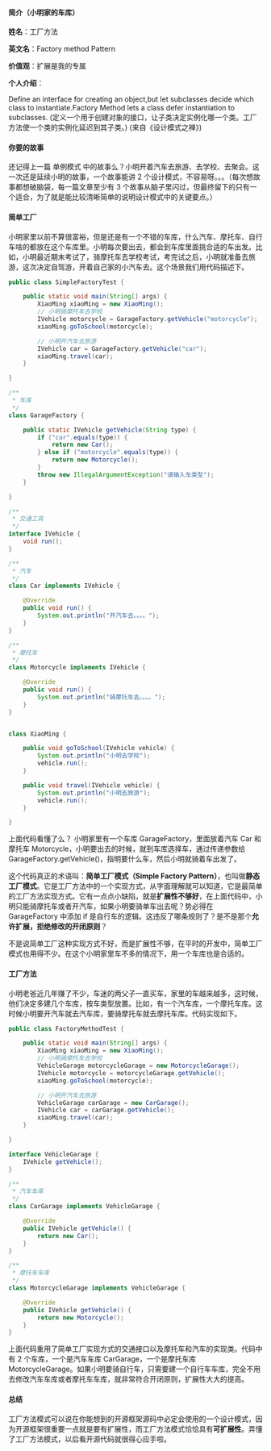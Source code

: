 #### 简介（小明家的车库）  

**姓名**：工厂方法  

**英文名**：Factory method Pattern  

**价值观**：扩展是我的专属  

**个人介绍**：  

Define an interface for creating an object,but let subclasses decide which class to instantiate.Factory Method lets a class defer instantiation to subclasses. (定义一个用于创建对象的接口，让子类决定实例化哪一个类。工厂方法使一个类的实例化延迟到其子类。) (来自《设计模式之禅》)  


#### 你要的故事  

还记得上一篇 单例模式 中的故事么？小明开着汽车去旅游、去学校、去聚会。这一次还是延续小明的故事，一个故事能讲 2 个设计模式，不容易呀。。。（每次想故事都想破脑袋，每一篇文章至少有 3 个故事从脑子里闪过，但最终留下的只有一个适合，为了就是能比较清晰简单的说明设计模式中的关键要点。）  


#### 简单工厂  

小明家里以前不算很富裕，但是还是有一个不错的车库，什么汽车、摩托车、自行车啥的都放在这个车库里。小明每次要出去，都会到车库里面挑合适的车出发。比如，小明最近期末考试了，骑摩托车去学校考试，考完试之后，小明就准备去旅游，这次决定自驾游，开着自己家的小汽车去。这个场景我们用代码描述下。  

```java
public class SimpleFactoryTest {

    public static void main(String[] args) {
        XiaoMing xiaoMing = new XiaoMing();
        // 小明骑摩托车去学校
        IVehicle motorcycle = GarageFactory.getVehicle("motorcycle");
        xiaoMing.goToSchool(motorcycle);

        // 小明开汽车去旅游
        IVehicle car = GarageFactory.getVehicle("car");
        xiaoMing.travel(car);
    }

}

/**
 * 车库
 */
class GarageFactory {

    public static IVehicle getVehicle(String type) {
        if ("car".equals(type)) {
            return new Car();
        } else if ("motorcycle".equals(type)) {
            return new Motorcycle();
        }
        throw new IllegalArgumentException("请输入车类型");
    }

}

/**
 * 交通工具
 */
interface IVehicle {
    void run();
}

/**
 * 汽车
 */
class Car implements IVehicle {

    @Override
    public void run() {
        System.out.println("开汽车去。。。。");
    }
}

/**
 * 摩托车
 */
class Motorcycle implements IVehicle {

    @Override
    public void run() {
        System.out.println("骑摩托车去。。。。");
    }
}


class XiaoMing {

    public void goToSchool(IVehicle vehicle) {
        System.out.println("小明去学校");
        vehicle.run();
    }

    public void travel(IVehicle vehicle) {
        System.out.println("小明去旅游");
        vehicle.run();
    }

}
```

上面代码看懂了么？ 小明家里有一个车库 GarageFactory，里面放着汽车 Car 和摩托车 Motorcycle，小明要出去的时候，就到车库选择车，通过传递参数给 GarageFactory.getVehicle()，指明要什么车，然后小明就骑着车出发了。  

这个代码真正的术语叫：**简单工厂模式（Simple Factory Pattern）**，也叫做**静态工厂模式**。它是工厂方法中的一个实现方式，从字面理解就可以知道，它是最简单的工厂方法实现方式。它有一点点小缺陷，就是**扩展性不够好**，在上面代码中，小明只能骑摩托车或者开汽车，如果小明要骑单车出去呢？势必得在 GarageFactory 中添加 if 是自行车的逻辑。这违反了哪条规则了？是不是那个**允许扩展，拒绝修改的开闭原则**？  

不是说简单工厂这种实现方式不好，而是扩展性不够，在平时的开发中，简单工厂模式也用得不少。在这个小明家里车不多的情况下，用一个车库也是合适的。  


#### 工厂方法  

小明老爸近几年赚了不少，车迷的两父子一直买车，家里的车越来越多，这时候，他们决定多建几个车库，按车类型放置。比如，有一个汽车库，一个摩托车库。这时候小明要开汽车就去汽车库，要骑摩托车就去摩托车库。代码实现如下。  

```java
public class FactoryMethodTest {

    public static void main(String[] args) {
        XiaoMing xiaoMing = new XiaoMing();
        // 小明骑摩托车去学校
        VehicleGarage motorcycleGarage = new MotorcycleGarage();
        IVehicle motorcycle = motorcycleGarage.getVehicle();
        xiaoMing.goToSchool(motorcycle);

        // 小明开汽车去旅游
        VehicleGarage carGarage = new CarGarage();
        IVehicle car = carGarage.getVehicle();
        xiaoMing.travel(car);
    }

}

interface VehicleGarage {
    IVehicle getVehicle();
}

/**
 * 汽车车库
 */
class CarGarage implements VehicleGarage {

    @Override
    public IVehicle getVehicle() {
        return new Car();
    }
}

/**
 * 摩托车车库
 */
class MotorcycleGarage implements VehicleGarage {

    @Override
    public IVehicle getVehicle() {
        return new Motorcycle();
    }
}

```

上面代码重用了简单工厂实现方式的交通接口以及摩托车和汽车的实现类。代码中有 2 个车库，一个是汽车车库 CarGarage，一个是摩托车库 MotorcycleGarage。如果小明要骑自行车，只需要建一个自行车车库，完全不用去修改汽车车库或者摩托车车库，就非常符合开闭原则，扩展性大大的提高。  


#### 总结  

工厂方法模式可以说在你能想到的开源框架源码中必定会使用的一个设计模式，因为开源框架很重要一点就是要有扩展性，而工厂方法模式恰恰具有**可扩展性**。弄懂了工厂方法模式，以后看开源代码就很得心应手啦。